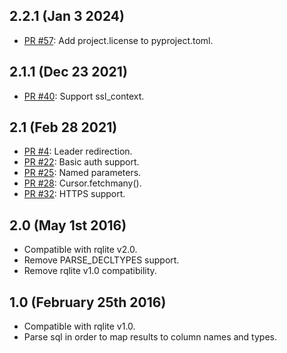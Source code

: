 
## 2.2.1 (Jan 3 2024)
- [PR #57](https://github.com/rqlite/pyrqlite/issues/57): Add project.license to pyproject.toml.

## 2.1.1 (Dec 23 2021)
- [PR #40](https://github.com/rqlite/pyrqlite/pull/40): Support ssl_context.

## 2.1 (Feb 28 2021)
- [PR #4](https://github.com/rqlite/pyrqlite/pull/4): Leader redirection.
- [PR #22](https://github.com/rqlite/pyrqlite/pull/22): Basic auth support.
- [PR #25](https://github.com/rqlite/pyrqlite/pull/25): Named parameters.
- [PR #28](https://github.com/rqlite/pyrqlite/pull/28): Cursor.fetchmany().
- [PR #32](https://github.com/rqlite/pyrqlite/pull/32): HTTPS support.

## 2.0 (May 1st 2016)
- Compatible with rqlite v2.0.
- Remove PARSE_DECLTYPES support.
- Remove rqlite v1.0 compatibility.

## 1.0 (February 25th 2016)
- Compatible with rqlite v1.0.
- Parse sql in order to map results to column names and types.
